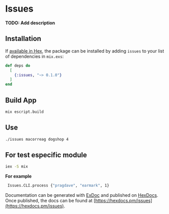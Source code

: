 # Issues

**TODO: Add description**

## Installation

If [available in Hex](https://hex.pm/docs/publish), the package can be installed
by adding `issues` to your list of dependencies in `mix.exs`:

```elixir
def deps do
  [
    {:issues, "~> 0.1.0"}
  ]
end
```

## Build App

```bash
mix escript.build
```

## Use

```bash
./issues macorreag dogshop 4
```

## For test especific module

```bash
iex -S mix
```

**For example**

```bash
 Issues.CLI.process {"pragdave", "earmark", 1}
```

Documentation can be generated with [ExDoc](https://github.com/elixir-lang/ex_doc)
and published on [HexDocs](https://hexdocs.pm). Once published, the docs can
be found at [https://hexdocs.pm/issues](https://hexdocs.pm/issues).

